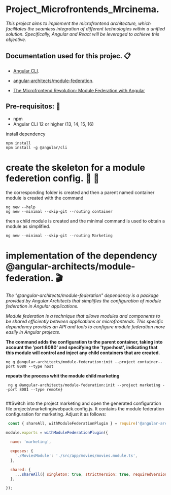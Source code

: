 # Project_Microfrontends_Mrcinema. 

_This project aims to implement the microfrontend architecture, which facilitates the seamless integration of different technologies within a unified solution. Specifically, Angular and React will be leveraged to achieve this objective._

## Documentation used for this projec. 📋 

* [Angular CLI](https://angular.io/cli).
+ [angular-architects/module-federation](https://www.npmjs.com/package/@angular-architects/module-federation).
- [The Microfrontend Revolution: Module Federation with Angular](https://www-angulararchitects-io.translate.goog/aktuelles/the-microfrontend-revolution-part-2-module-federation-with-angular/?_x_tr_sl=auto&_x_tr_tl=en&_x_tr_hl=es-419)

## Pre-requisitos: 🤌
- npm 
- Angular CLI 12 or higher (13, 14, 15, 16)

install dependency

```
npm install
npm install -g @angular/cli

```
# create the skeleton for a module federetion config.  	🦴 	🦴 

the corresponding folder is created and then a parent named container  module is created with the command

```
ng new --help
ng new --minimal --skip-git --routing container

```

then a child module is created and the minimal command is used to obtain a module as simplified. 

```
ng new --minimal --skip-git --routing Marketing
```
# implementation of the dependency @angular-architects/module-federation. 🎬

_The "@angular-architects/module-federation" dependency is a package provided by Angular Architects that simplifies the configuration of module federation in Angular applications._

_Module federation is a technique that allows modules and components to be shared efficiently between applications or microfrontends. This specific dependency provides an API and tools to configure module federation more easily in Angular projects._


**The command adds the configuration to the parent container, taking into account the 'port:8080' and specifying the 'type:host', indicating that this module will control and inject any child containers that are created.**

```
ng g @angular-architects/module-federation:init --project container--port 8080 --type host
```

**repeats the process whit the module child marketing**
```
 ng g @angular-architects/module-federation:init --project marketing --port 8081 --type remote}
 
```

##Switch into the project marketing and open the generated configuration file projects\marketing\webpack.config.js. It contains the module federation configuration for marketing. Adjust it as follows: 
```javascript
 const { shareAll, withModuleFederationPlugin } = require('@angular-architects/module-federation/webpack');

module.exports = withModuleFederationPlugin({

  name: 'marketing',

  exposes: {
    './MoviesModule': './src/app/movies/movies.module.ts',
  },

  shared: {
    ...shareAll({ singleton: true, strictVersion: true, requiredVersion: 'auto' }),
  },

});
 
```

